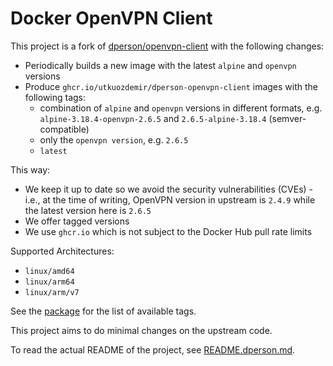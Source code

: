 # Docker OpenVPN Client

This project is a fork of [dperson/openvpn-client](https://github.com/dperson/openvpn-client)
with the following changes:

- Periodically builds a new image with the latest `alpine` and `openvpn` versions
- Produce `ghcr.io/utkuozdemir/dperson-openvpn-client` images with the following tags:
  - combination of `alpine` and `openvpn` versions in different formats,
    e.g. `alpine-3.18.4-openvpn-2.6.5` and `2.6.5-alpine-3.18.4` (semver-compatible)
  - only the `openvpn version`, e.g. `2.6.5`
  - `latest`

This way:
- We keep it up to date so we avoid the security vulnerabilities (CVEs) -
  i.e., at the time of writing, OpenVPN version in upstream is `2.4.9`
  while the latest version here is `2.6.5`
- We offer tagged versions
- We use `ghcr.io` which is not subject to the Docker Hub pull rate limits

Supported Architectures:
- `linux/amd64`
- `linux/arm64`
- `linux/arm/v7`

See the [package](https://github.com/utkuozdemir/dperson-openvpn-client/pkgs/container/dperson-openvpn-client)
for the list of available tags.

This project aims to do minimal changes on the upstream code.

To read the actual README of the project, see [README.dperson.md](README.dperson.md).
